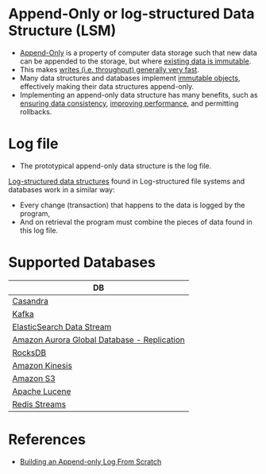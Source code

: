# Append-Only or log-structured Data Structure (LSM)
- [Append-Only](https://en.wikipedia.org/wiki/Append-only) is a property of computer data storage such that new data can be appended to the storage, but where [existing data is immutable](https://en.wikipedia.org/wiki/Immutable_object).
- This makes [writes (i.e. throughput) generally very fast](../../0_SystemGlossaries/Scalability/LatencyThroughput.md).
- Many data structures and databases implement [immutable objects](https://en.wikipedia.org/wiki/Immutable_object), effectively making their data structures append-only. 
- Implementing an append-only data structure has many benefits, such as [ensuring data consistency](Consistenc.md), [improving performance](../1_Glossaries/DBScalability.md), and permitting rollbacks.

# Log file
- The prototypical append-only data structure is the log file. 

[Log-structured data structures](DataStructuresInDBs.md) found in Log-structured file systems and databases work in a similar way: 
- Every change (transaction) that happens to the data is logged by the program, 
- And on retrieval the program must combine the pieces of data found in this log file.

# Supported Databases

| DB                                                                                                                                        |
|-------------------------------------------------------------------------------------------------------------------------------------------|
| [Casandra](../NoSQL-Databases/ApacheCasandra.md)                                                                                          |
| [Kafka](../../4_MessageBrokers/Kafka/Readme.md)                                                                                           |
| [ElasticSearch Data Stream](../Search-Indexes/ElasticSearch/ElasticSearchDataStreams.md)                                                  |
| [Amazon Aurora Global Database - Replication](../../../2_AWSComponents/6_DatabaseServices/AmazonRDS/AmazonAurora/AuroraGlobalDatabase.md) |
| [RocksDB](../NoSQL-Databases/RocksDB.md)                                                                                                  |
| [Amazon Kinesis](../../../2_AWSComponents/10_BigDataComponents/StreamProcessing/AmazonKinesis/Readme.md)                                  |
| [Amazon S3](../../../2_AWSComponents/7_StorageServices/3_ObjectStorageS3/Readme.md)                                                       |
| [Apache Lucene](../Search-Indexes/ApacheLucene.md)                                                                                        |
| [Redis Streams](../In-Memory-Cache/Redis/Readme.md)                                                                                       |

# References
- [Building an Append-only Log From Scratch](https://eileen-code4fun.medium.com/building-an-append-only-log-from-scratch-e8712b49c924)

